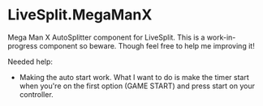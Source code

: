 # LiveSplit.MegaManX
Mega Man X AutoSplitter component for LiveSplit.
This is a work-in-progress component so beware. Though feel free to help me improving it!

Needed help:
- Making the auto start work. What I want to do is make the timer start when you're on the first option (GAME START) and press start on your controller.
